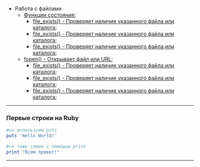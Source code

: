 <a name="Up"></a>

+ Работа с файлами
    - [Функции состояния](#fun_file);
        + [file_exists() - Проверяет наличие указанного файла или каталога](#file_ex);
        + [file_exists() - Проверяет наличие указанного файла или каталога](#file_ex);
        + [file_exists() - Проверяет наличие указанного файла или каталога](#file_ex);
    - [fopen() - Открывает файл или URL](#fopen);
        + [file_exists() - Проверяет наличие указанного файла или каталога](#file_ex);
        + [file_exists() - Проверяет наличие указанного файла или каталога](#file_ex);
        + [file_exists() - Проверяет наличие указанного файла или каталога](#file_ex);

***
### <a name="helloworld"></a> Первые строки на Ruby 

```ruby
#=> используем puts
puts 'Hello World!'

#=> тоже самое с помощью print
print "Всем привет!"
```
***

